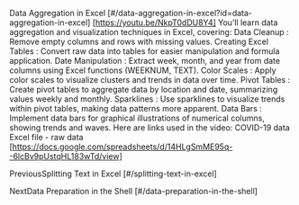 Data Aggregation in Excel [#/data-aggregation-in-excel?id=data-aggregation-in-excel] [https://youtu.be/NkpT0dDU8Y4] You’ll learn data aggregation and visualization techniques in Excel, covering: Data Cleanup : Remove empty columns and rows with missing values. Creating Excel Tables : Convert raw data into tables for easier manipulation and formula application. Date Manipulation : Extract week, month, and year from date columns using Excel functions (WEEKNUM, TEXT). Color Scales : Apply color scales to visualize clusters and trends in data over time. Pivot Tables : Create pivot tables to aggregate data by location and date, summarizing values weekly and monthly. Sparklines : Use sparklines to visualize trends within pivot tables, making data patterns more apparent. Data Bars : Implement data bars for graphical illustrations of numerical columns, showing trends and waves. Here are links used in the video: COVID-19 data Excel file - raw data [https://docs.google.com/spreadsheets/d/14HLgSmME95q--6lcBv9pUstqHL183wTd/view]

PreviousSplitting Text in Excel [#/splitting-text-in-excel]

NextData Preparation in the Shell [#/data-preparation-in-the-shell]
